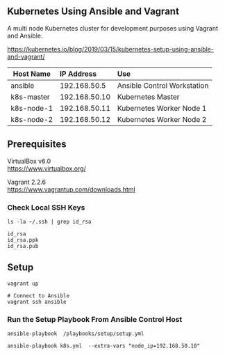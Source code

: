 ## Kubernetes Using Ansible and Vagrant

 A multi node Kubernetes cluster for development purposes using Vagrant and Ansible.      


https://kubernetes.io/blog/2019/03/15/kubernetes-setup-using-ansible-and-vagrant/


| Host Name      | IP Address        |Use                                         |
| ---------------|:------------------|:-------------------------------------------|
| ansible        | 192.168.50.5      |Ansible Control Workstation                 |
| k8s-master     | 192.168.50.10     |Kubernetes Master                           |
| k8s-node-1     | 192.168.50.11     |Kubernetes Worker Node 1                    |
| k8s-node-2     | 192.168.50.12     |Kubernetes Worker Node 2                    |

## Prerequisites

VirtualBox v6.0  
https://www.virtualbox.org/

Vagrant 2.2.6  
https://www.vagrantup.com/downloads.html

### Check Local SSH Keys

```
ls -la ~/.ssh | grep id_rsa

id_rsa
id_rsa.ppk
id_rsa.pub
```

## Setup

```
vagrant up

# Connect to Ansible
vagrant ssh ansible 
```

### Run the Setup Playbook From Ansible Control Host
```
ansible-playbook  /playbooks/setup/setup.yml

ansible-playbook k8s.yml  --extra-vars "node_ip=192.168.50.10"   

```
